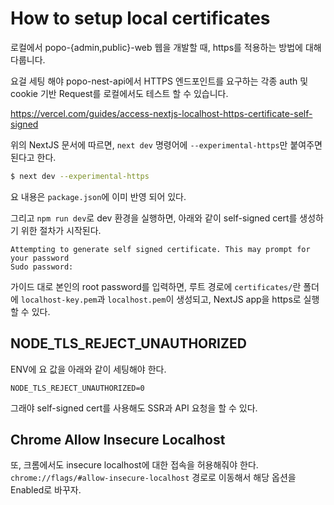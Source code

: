 # How to setup local certificates

로컬에서 popo-{admin,public}-web 웹을 개발할 때, https를 적용하는 방법에 대해 다룹니다.

요걸 세팅 해야 popo-nest-api에서 HTTPS 엔드포인트를 요구하는 각종 auth 및 cookie 기반 Request를 로컬에서도 테스트 할 수 있습니다.

https://vercel.com/guides/access-nextjs-localhost-https-certificate-self-signed

위의 NextJS 문서에 따르면, `next dev` 명령어에 `--experimental-https`만 붙여주면 된다고 한다.

```sh
$ next dev --experimental-https
```

요 내용은 `package.json`에 이미 반영 되어 있다.

그리고 `npm run dev`로 dev 환경을 실행하면, 아래와 같이 self-signed cert를 생성하기 위한 절차가 시작된다.

```
Attempting to generate self signed certificate. This may prompt for your password
Sudo password:
```

가이드 대로 본인의 root password를 입력하면, 루트 경로에 `certificates/`란 폴더에 `localhost-key.pem`과 `localhost.pem`이 생성되고, NextJS app을 https로 실행할 수 있다.

## NODE_TLS_REJECT_UNAUTHORIZED

ENV에 요 값을 아래와 같이 세팅해야 한다.

```
NODE_TLS_REJECT_UNAUTHORIZED=0
```

그래야 self-signed cert를 사용해도 SSR과 API 요청을 할 수 있다.

## Chrome Allow Insecure Localhost

또, 크롬에서도 insecure localhost에 대한 접속을 허용해줘야 한다. `chrome://flags/#allow-insecure-localhost` 경로로 이동해서 해당 옵션을 Enabled로 바꾸자.
